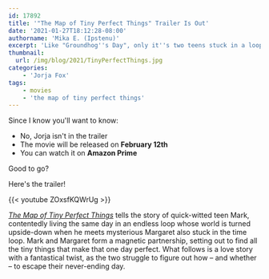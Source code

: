 ```yaml
---
id: 17892
title: '"The Map of Tiny Perfect Things" Trailer Is Out'
date: '2021-01-27T18:12:28-08:00'
authorname: 'Mika E. (Ipstenu)'
excerpt: 'Like "Groundhog''s Day", only it''s two teens stuck in a loop. The trailer has dropped, so have a look!'
thumbnail:
  url: /img/blog/2021/TinyPerfectThings.jpg
categories:
    - 'Jorja Fox'
tags:
    - movies
    - 'the map of tiny perfect things'
---
```


Since I know you'll want to know:

* No, Jorja isn't in the trailer
* The movie will be released on **February 12th**
* You can watch it on **Amazon Prime**

Good to go?

Here's the trailer!

{{< youtube ZOxsfKQWrUg >}}

_[The Map of Tiny Perfect Things](https://jorjafox.net/library/actor/map-of-tiny-perfect-things/)_ tells the story of quick-witted teen Mark, contentedly living the same day in an endless loop whose world is turned upside-down when he meets mysterious Margaret also stuck in the time loop. Mark and Margaret form a magnetic partnership, setting out to find all the tiny things that make that one day perfect. What follows is a love story with a fantastical twist, as the two struggle to figure out how – and whether – to escape their never-ending day.
